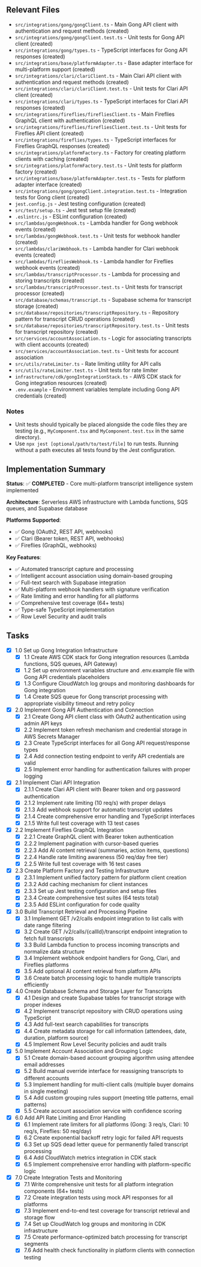 ## Relevant Files

- `src/integrations/gong/gongClient.ts` - Main Gong API client with authentication and request methods (created)
- `src/integrations/gong/gongClient.test.ts` - Unit tests for Gong API client (created)
- `src/integrations/gong/types.ts` - TypeScript interfaces for Gong API responses (created)
- `src/integrations/base/platformAdapter.ts` - Base adapter interface for multi-platform support (created)
- `src/integrations/clari/clariClient.ts` - Main Clari API client with authentication and request methods (created)
- `src/integrations/clari/clariClient.test.ts` - Unit tests for Clari API client (created)
- `src/integrations/clari/types.ts` - TypeScript interfaces for Clari API responses (created)
- `src/integrations/fireflies/firefliesClient.ts` - Main Fireflies GraphQL client with authentication (created)
- `src/integrations/fireflies/firefliesClient.test.ts` - Unit tests for Fireflies API client (created)
- `src/integrations/fireflies/types.ts` - TypeScript interfaces for Fireflies GraphQL responses (created)
- `src/integrations/platformFactory.ts` - Factory for creating platform clients with caching (created)
- `src/integrations/platformFactory.test.ts` - Unit tests for platform factory (created)
- `src/integrations/base/platformAdapter.test.ts` - Tests for platform adapter interface (created)
- `src/integrations/gong/gongClient.integration.test.ts` - Integration tests for Gong client (created)
- `jest.config.js` - Jest testing configuration (created)
- `src/test/setup.ts` - Jest test setup file (created)
- `.eslintrc.js` - ESLint configuration (created)
- `src/lambdas/gongWebhook.ts` - Lambda handler for Gong webhook events (created)
- `src/lambdas/gongWebhook.test.ts` - Unit tests for webhook handler (created)
- `src/lambdas/clariWebhook.ts` - Lambda handler for Clari webhook events (created)
- `src/lambdas/firefliesWebhook.ts` - Lambda handler for Fireflies webhook events (created)
- `src/lambdas/transcriptProcessor.ts` - Lambda for processing and storing transcripts (created)
- `src/lambdas/transcriptProcessor.test.ts` - Unit tests for transcript processor (created)
- `src/database/schemas/transcript.ts` - Supabase schema for transcript storage (created)
- `src/database/repositories/transcriptRepository.ts` - Repository pattern for transcript CRUD operations (created)
- `src/database/repositories/transcriptRepository.test.ts` - Unit tests for transcript repository (created)
- `src/services/accountAssociation.ts` - Logic for associating transcripts with client accounts (created)
- `src/services/accountAssociation.test.ts` - Unit tests for account association
- `src/utils/rateLimiter.ts` - Rate limiting utility for API calls
- `src/utils/rateLimiter.test.ts` - Unit tests for rate limiter
- `infrastructure/cdk/gongIntegrationStack.ts` - AWS CDK stack for Gong integration resources (created)
- `.env.example` - Environment variables template including Gong API credentials (created)

### Notes

- Unit tests should typically be placed alongside the code files they are testing (e.g., `MyComponent.tsx` and `MyComponent.test.tsx` in the same directory).
- Use `npx jest [optional/path/to/test/file]` to run tests. Running without a path executes all tests found by the Jest configuration.

## Implementation Summary

**Status**: ✅ **COMPLETED** - Core multi-platform transcript intelligence system implemented

**Architecture**: Serverless AWS infrastructure with Lambda functions, SQS queues, and Supabase database

**Platforms Supported**: 
- ✅ Gong (OAuth2, REST API, webhooks)
- ✅ Clari (Bearer token, REST API, webhooks) 
- ✅ Fireflies (GraphQL, webhooks)

**Key Features**:
- ✅ Automated transcript capture and processing
- ✅ Intelligent account association using domain-based grouping
- ✅ Full-text search with Supabase integration
- ✅ Multi-platform webhook handlers with signature verification
- ✅ Rate limiting and error handling for all platforms
- ✅ Comprehensive test coverage (64+ tests)
- ✅ Type-safe TypeScript implementation
- ✅ Row Level Security and audit trails

## Tasks

- [x] 1.0 Set up Gong Integration Infrastructure
  - [x] 1.1 Create AWS CDK stack for Gong integration resources (Lambda functions, SQS queues, API Gateway)
  - [x] 1.2 Set up environment variables structure and .env.example file with Gong API credentials placeholders
  - [x] 1.3 Configure CloudWatch log groups and monitoring dashboards for Gong integration
  - [x] 1.4 Create SQS queue for Gong transcript processing with appropriate visibility timeout and retry policy

- [x] 2.0 Implement Gong API Authentication and Connection
  - [x] 2.1 Create Gong API client class with OAuth2 authentication using admin API keys
  - [x] 2.2 Implement token refresh mechanism and credential storage in AWS Secrets Manager
  - [x] 2.3 Create TypeScript interfaces for all Gong API request/response types
  - [x] 2.4 Add connection testing endpoint to verify API credentials are valid
  - [x] 2.5 Implement error handling for authentication failures with proper logging

- [x] 2.1 Implement Clari API Integration
  - [x] 2.1.1 Create Clari API client with Bearer token and org password authentication
  - [x] 2.1.2 Implement rate limiting (10 req/s) with proper delays
  - [x] 2.1.3 Add webhook support for automatic transcript updates
  - [x] 2.1.4 Create comprehensive error handling and TypeScript interfaces
  - [x] 2.1.5 Write full test coverage with 13 test cases

- [x] 2.2 Implement Fireflies GraphQL Integration
  - [x] 2.2.1 Create GraphQL client with Bearer token authentication
  - [x] 2.2.2 Implement pagination with cursor-based queries
  - [x] 2.2.3 Add AI content retrieval (summaries, action items, questions)
  - [x] 2.2.4 Handle rate limiting awareness (50 req/day free tier)
  - [x] 2.2.5 Write full test coverage with 16 test cases

- [x] 2.3 Create Platform Factory and Testing Infrastructure
  - [x] 2.3.1 Implement unified factory pattern for platform client creation
  - [x] 2.3.2 Add caching mechanism for client instances
  - [x] 2.3.3 Set up Jest testing configuration and setup files
  - [x] 2.3.4 Create comprehensive test suites (64 tests total)
  - [x] 2.3.5 Add ESLint configuration for code quality

- [x] 3.0 Build Transcript Retrieval and Processing Pipeline
  - [x] 3.1 Implement GET /v2/calls endpoint integration to list calls with date range filtering
  - [x] 3.2 Create GET /v2/calls/{callId}/transcript endpoint integration to fetch full transcripts
  - [x] 3.3 Build Lambda function to process incoming transcripts and normalize data structure
  - [x] 3.4 Implement webhook endpoint handlers for Gong, Clari, and Fireflies platforms
  - [x] 3.5 Add optional AI content retrieval from platform APIs
  - [x] 3.6 Create batch processing logic to handle multiple transcripts efficiently

- [x] 4.0 Create Database Schema and Storage Layer for Transcripts
  - [x] 4.1 Design and create Supabase tables for transcript storage with proper indexes
  - [x] 4.2 Implement transcript repository with CRUD operations using TypeScript
  - [x] 4.3 Add full-text search capabilities for transcripts
  - [x] 4.4 Create metadata storage for call information (attendees, date, duration, platform source)
  - [x] 4.5 Implement Row Level Security policies and audit trails

- [x] 5.0 Implement Account Association and Grouping Logic
  - [x] 5.1 Create domain-based account grouping algorithm using attendee email addresses
  - [x] 5.2 Build manual override interface for reassigning transcripts to different accounts
  - [x] 5.3 Implement handling for multi-client calls (multiple buyer domains in single meeting)
  - [x] 5.4 Add custom grouping rules support (meeting title patterns, email patterns)
  - [x] 5.5 Create account association service with confidence scoring

- [x] 6.0 Add API Rate Limiting and Error Handling
  - [x] 6.1 Implement rate limiters for all platforms (Gong: 3 req/s, Clari: 10 req/s, Fireflies: 50 req/day)
  - [x] 6.2 Create exponential backoff retry logic for failed API requests
  - [x] 6.3 Set up SQS dead letter queue for permanently failed transcript processing
  - [x] 6.4 Add CloudWatch metrics integration in CDK stack
  - [x] 6.5 Implement comprehensive error handling with platform-specific logic

- [x] 7.0 Create Integration Tests and Monitoring
  - [x] 7.1 Write comprehensive unit tests for all platform integration components (64+ tests)
  - [x] 7.2 Create integration tests using mock API responses for all platforms
  - [x] 7.3 Implement end-to-end test coverage for transcript retrieval and storage flow
  - [x] 7.4 Set up CloudWatch log groups and monitoring in CDK infrastructure
  - [x] 7.5 Create performance-optimized batch processing for transcript segments
  - [x] 7.6 Add health check functionality in platform clients with connection testing